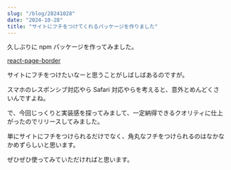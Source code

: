 ```yaml
---
slug: "/blog/20241028"
date: "2024-10-28"
title: "サイトにフチをつけてくれるパッケージを作りました"
---
```


久しぶりに npm パッケージを作ってみました。

[react-page-border](https://www.npmjs.com/package/react-page-border)

サイトにフチをつけたいなーと思うことがしばしばあるのですが。

スマホのレスポンシブ対応やら Safari 対応やらを考えると、意外とめんどくさいんですよね。

で、今回じっくりと実装感を探ってみまして、一定納得できるクオリティに仕上がったのでリリースしてみました。

単にサイトにフチをつけられるだけでなく、角丸なフチをつけられるのはなかなかめずらしいと思います。

ぜひぜひ使ってみていただければと思います。
